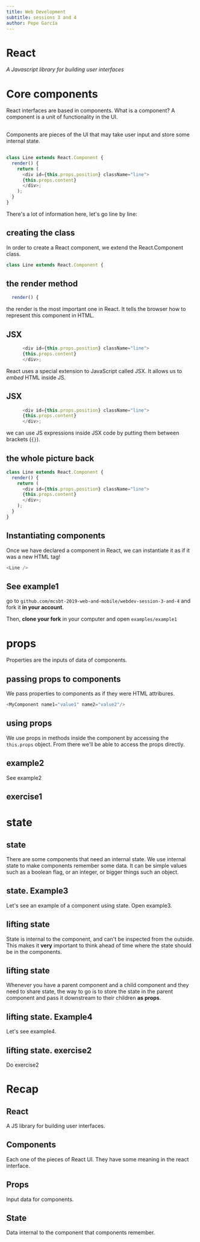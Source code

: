 ```yaml
---
title: Web Development
subtitle: sessions 3 and 4
author: Pepe García
---
```


# React

_A Javascript library for building user interfaces_

# Core components

React interfaces are based in components.  What is a component?  A
component is a unit of functionality in the UI.

## 

Components are pieces of the UI that may take user input and store
some internal state.

##

```js
class Line extends React.Component {
  render() {
    return (
	  <div id={this.props.position} className="line">
	  {this.props.content}
	  </div>;
	);
  }
}
```

There's a lot of information here, let's go line by line:

## creating the class

In order to create a React component, we extend the React.Component
class.

```js
class Line extends React.Component {
```

## the render method

```js
  render() {
```

the render is the most important one in React.  It tells the browser
how to represent this component in HTML.

## JSX

```js
	  <div id={this.props.position} className="line">
	  {this.props.content}
	  </div>;
```

React uses a special extension to JavaScript called JSX.  It allows us
to _embed_ HTML inside JS.

## JSX

```js
	  <div id={this.props.position} className="line">
	  {this.props.content}
	  </div>;
```

we can use JS expressions inside JSX code by putting them between brackets (`{}`).

## the whole picture back

```js
class Line extends React.Component {
  render() {
    return (
	  <div id={this.props.position} className="line">
	  {this.props.content}
	  </div>;
	);
  }
}
```

## Instantiating components

Once we have declared a component in React, we can instantiate it as
if it was a new HTML tag!

```js
<Line />
```

## See example1

go to `github.com/mcsbt-2019-web-and-mobile/webdev-session-3-and-4`
and fork it **in your account**.

Then, **clone your fork** in your computer and open `examples/example1`

# props

Properties are the inputs of data of components.

## passing props to components

We pass properties to components as if they were HTML attribures.

```js
<MyComponent name1="value1" name2="value2"/>
```

## using props

We use props in methods inside the component by accessing the
`this.props` object.  From there we'll be able to access the props
directly.

## example2

See example2

## exercise1

# state

## state

There are some components that need an internal state.  We use
internal state to make components remember some data.  It can be
simple values such as a boolean flag, or an integer, or bigger things
such an object.

## state. Example3

Let's see an example of a component using state.  Open example3.

## lifting state

State is internal to the component, and can't be inspected from the
outside.  This makes it **very** important to think ahead of time
where the state should be in the components.

## lifting state

Whenever you have a parent component and a child component and they
need to share state, the way to go is to store the state in the parent
component and pass it downstream to their children **as props**.

## lifting state. Example4

Let's see example4.

## lifting state. exercise2

Do exercise2

# Recap

## React

A JS library for building user interfaces.

## Components

Each one of the pieces of React UI.  They have some meaning in the
react interface.

## Props

Input data for components.

## State

Data internal to the component that components remember.
